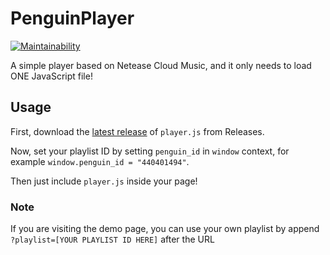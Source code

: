 # PenguinPlayer
[![Maintainability](https://api.codeclimate.com/v1/badges/d9903fe9ee1f24a780be/maintainability)](https://codeclimate.com/github/M4TEC/PenguinPlayer/maintainability)

A simple player based on Netease Cloud Music, and it only needs to load ONE JavaScript file!

## Usage
First, download the [latest release](https://github.com/M4TEC/PenguinPlayer/releases/latest/download/player.js) of ```player.js``` from Releases.

Now, set your playlist ID by setting ```penguin_id``` in ```window``` context, for example ```window.penguin_id = "440401494"```.

Then just include ```player.js``` inside your page!

### Note
If you are visiting the demo page, you can use your own playlist by append ```?playlist=[YOUR PLAYLIST ID HERE]``` after the URL
